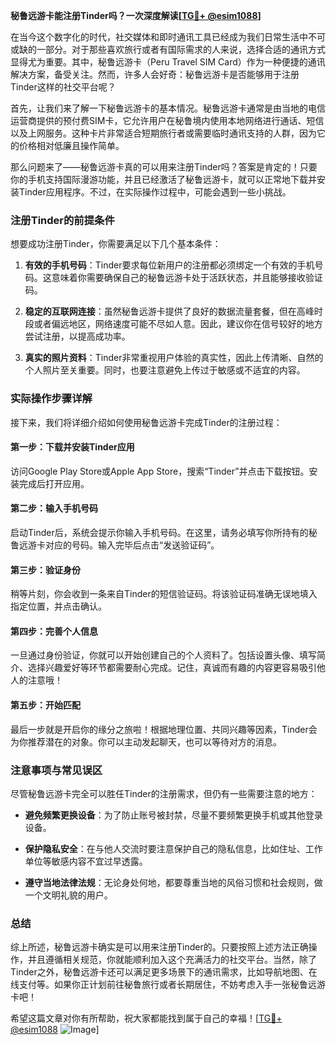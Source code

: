**秘鲁远游卡能注册Tinder吗？一次深度解读[[TG💪+ @esim1088](https://t.me/s/esim1088)]**

在当今这个数字化的时代，社交媒体和即时通讯工具已经成为我们日常生活中不可或缺的一部分。对于那些喜欢旅行或者有国际需求的人来说，选择合适的通讯方式显得尤为重要。其中，秘鲁远游卡（Peru Travel SIM Card）作为一种便捷的通讯解决方案，备受关注。然而，许多人会好奇：秘鲁远游卡是否能够用于注册Tinder这样的社交平台呢？

首先，让我们来了解一下秘鲁远游卡的基本情况。秘鲁远游卡通常是由当地的电信运营商提供的预付费SIM卡，它允许用户在秘鲁境内使用本地网络进行通话、短信以及上网服务。这种卡片非常适合短期旅行者或需要临时通讯支持的人群，因为它的价格相对低廉且操作简单。

那么问题来了——秘鲁远游卡真的可以用来注册Tinder吗？答案是肯定的！只要你的手机支持国际漫游功能，并且已经激活了秘鲁远游卡，就可以正常地下载并安装Tinder应用程序。不过，在实际操作过程中，可能会遇到一些小挑战。

### 注册Tinder的前提条件

想要成功注册Tinder，你需要满足以下几个基本条件：

1. **有效的手机号码**：Tinder要求每位新用户的注册都必须绑定一个有效的手机号码。这意味着你需要确保自己的秘鲁远游卡处于活跃状态，并且能够接收验证码。
   
2. **稳定的互联网连接**：虽然秘鲁远游卡提供了良好的数据流量套餐，但在高峰时段或者偏远地区，网络速度可能不尽如人意。因此，建议你在信号较好的地方尝试注册，以提高成功率。

3. **真实的照片资料**：Tinder非常重视用户体验的真实性，因此上传清晰、自然的个人照片至关重要。同时，也要注意避免上传过于敏感或不适宜的内容。

### 实际操作步骤详解

接下来，我们将详细介绍如何使用秘鲁远游卡完成Tinder的注册过程：

#### 第一步：下载并安装Tinder应用
访问Google Play Store或Apple App Store，搜索“Tinder”并点击下载按钮。安装完成后打开应用。

#### 第二步：输入手机号码
启动Tinder后，系统会提示你输入手机号码。在这里，请务必填写你所持有的秘鲁远游卡对应的号码。输入完毕后点击“发送验证码”。

#### 第三步：验证身份
稍等片刻，你会收到一条来自Tinder的短信验证码。将该验证码准确无误地填入指定位置，并点击确认。

#### 第四步：完善个人信息
一旦通过身份验证，你就可以开始创建自己的个人资料了。包括设置头像、填写简介、选择兴趣爱好等环节都需要耐心完成。记住，真诚而有趣的内容更容易吸引他人的注意哦！

#### 第五步：开始匹配
最后一步就是开启你的缘分之旅啦！根据地理位置、共同兴趣等因素，Tinder会为你推荐潜在的对象。你可以主动发起聊天，也可以等待对方的消息。

### 注意事项与常见误区

尽管秘鲁远游卡完全可以胜任Tinder的注册需求，但仍有一些需要注意的地方：

- **避免频繁更换设备**：为了防止账号被封禁，尽量不要频繁更换手机或其他登录设备。
  
- **保护隐私安全**：在与他人交流时要注意保护自己的隐私信息，比如住址、工作单位等敏感内容不宜过早透露。

- **遵守当地法律法规**：无论身处何地，都要尊重当地的风俗习惯和社会规则，做一个文明礼貌的用户。

### 总结

综上所述，秘鲁远游卡确实是可以用来注册Tinder的。只要按照上述方法正确操作，并且遵循相关规范，你就能顺利加入这个充满活力的社交平台。当然，除了Tinder之外，秘鲁远游卡还可以满足更多场景下的通讯需求，比如导航地图、在线支付等。如果你正计划前往秘鲁旅行或者长期居住，不妨考虑入手一张秘鲁远游卡吧！

希望这篇文章对你有所帮助，祝大家都能找到属于自己的幸福！[[TG💪+ @esim1088](https://t.me/s/esim1088) ![Image](https://i.postimg.cc/4NQfJmqS/Snipaste-2025-05-13-00-14-12.png)]